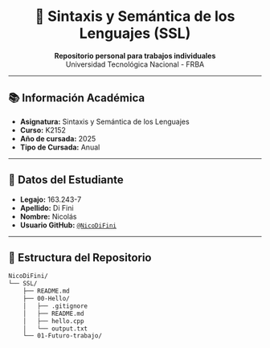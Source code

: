 <h1 align="center">🧠 Sintaxis y Semántica de los Lenguajes (SSL)</h1>

<p align="center">
  <strong>Repositorio personal para trabajos individuales</strong><br>
  Universidad Tecnológica Nacional - FRBA
</p>

---

## 📚 Información Académica

- **Asignatura:** Sintaxis y Semántica de los Lenguajes  
- **Curso:** K2152  
- **Año de cursada:** 2025  
- **Tipo de Cursada:** Anual  

---

## 👤 Datos del Estudiante

- **Legajo:** 163.243-7  
- **Apellido:** Di Fini  
- **Nombre:** Nicolás  
- **Usuario GitHub:** [`@NicoDiFini`](https://github.com/NicoDiFini) <!-- Reemplazar "usuario" por tu usuario real -->

---

## 📁 Estructura del Repositorio

```bash
NicoDiFini/                          
└── SSL/        
    ├── README.md                
    ├── 00-Hello/                
    │   ├── .gitignore
    │   ├── README.md            
    │   ├── hello.cpp
    │   └── output.txt
    └── 01-Futuro-trabajo/         
